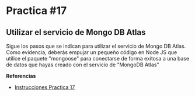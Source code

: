 # Practica #17
## Utilizar el servicio de Mongo DB Atlas

Sigue los pasos que se indican para utilizar el servicio de Mongo DB Atlas. Como evidencia, deberás empujar un pequeño código en Node JS que utilice el paquete "mongoose" para conectarse de forma exitosa a una base de datos que hayas creado con el servicio de "MongoDB Atlas"

**Referencias**
- [Instrucciones Practica 17](https://www.youtube.com/watch?v=Imwk0HtEuGY&t=340s)
